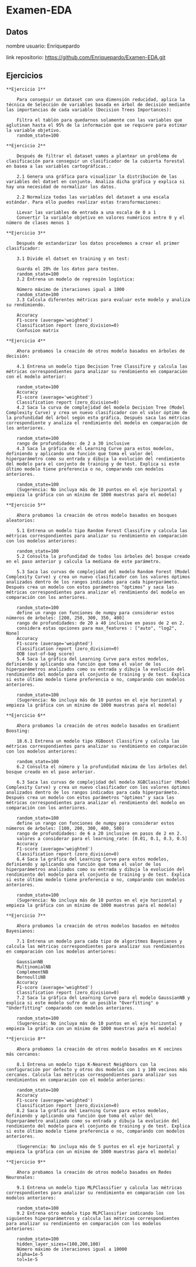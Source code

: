 # Examen-EDA

## Datos 

  nombre usuario: Enriquepardo
  
  link repositorio: https://github.com/Enriquepardo/Examen-EDA.git
  
  
##  Ejercicios

    **Ejercicio 1**

		Para conseguir un dataset con una dimensión reducidad, aplica la técnica de Selección de variables basada en árbol de decisión mediante las importancias de cada variable (Decision Trees Importances):

		Filtra el tablón para quedarnos solamente con las variables que aglutinan hasta el 95% de la información que se requiere para estimar la variable objetivo.
		random_state=100

    **Ejercicio 2**

		Después de filtrar el dataset vamos a plantear un problema de clasificación para conseguir un clasificador de la cubierta forestal en basea a las variables cartográficas.:

		2.1 Genera una gráfica para visualizar la distribución de las variables del datset en conjunto. Analiza dicha gráfica y explica si hay una necesidad de normalizar los datos.

		2.2 Normaliza todas las variables del dataset a una escala estándar. Para ello puedes realizar estas transformaciones:

		LLevar las variables de entrada a una escala de 0 a 1
		Convertir la variable objetivo en valores numéricos entre 0 y el número de clases menos 1

	**Ejercicio 3**

		Después de estandarizar los datos procedemos a crear el primer clasificador:

		3.1 Divide el datset en training y en test:

		Guarda el 20% de los datos para testeo.
		random_state=100
		3.2 Entrena un modelo de regresión logística:

		Número máximo de iteraciones igual a 1000
		random_state=100
		3.3 Calcula diferentes métricas para evaluar este modelo y analiza su rendimiendo.

		Accuracy
		F1-score (average='weighted')
		Classification report (zero_division=0)
		Confusion matrix

    **Ejercicio 4**

		Ahora probamos la creación de otros modelo basados en árboles de decisión:

		4.1 Entrena un modelo tipo Decision Tree Classifire y calcula las métricas correspondientes para analizar su rendimiento en comparación con el modelo anterior:

		random_state=100
		Accuracy
		F1-score (average='weighted')
		Classification report (zero_division=0)
		4.2 Saca la curva de complejidad del modelo Decision Tree (Model Complexity Curve) y crea un nuevo clasificador con el valor óptimo de la profundidad del árbol según esta gráfica. Después saca las métricas correspondiente y analiza el rendimiento del modelo en comparación de los anteriores.

		random_state=100
		rango de profundidades: de 2 a 30 inclusive
		4.3 Saca la gráfica de el Learning Curve para estos modelos, definiendo y aplicando una función que toma el valor del hiperparámetro como su entrada y dibuja la evolución del rendimiento del modelo para el conjunto de training y de test. Explica si este último modelo tiene preferencia o no, comparando con modelos anteriores.

		random_state=100
		(Sugerencia: No incluya más de 10 puntos en el eje horizontal y empieza la gráfica con un mínimo de 1000 muestras para el modelo)

    **Ejercicio 5**

		Ahora probamos la creación de otros modelo basados en bosques aleatorios:

		5.1 Entrena un modelo tipo Random Forest Classifire y calcula las métricas correspondientes para analizar su rendimiento en comparación con los modelos anteriores:

		random_state=100
		5.2 Consulta la profundidad de todos los árboles del bosque creado en el paso anterior y calcula la mediana de este parámetro.

		5.3 Saca las curvas de complejidad del modelo Random Forest (Model Complexity Curve) y crea un nuevo clasificador con los valores óptimos analizados dentro de los rangos indicados para cada hiperparámeto. Después crea un modelo con estos parámetros "óptimos" y saca las métricas correspondientes para analizar el rendimiento del modelo en comparación con los anteriores.

		random_state=100
		define un rango con funciones de numpy para considerar estos números de árboles: [200, 250, 300, 350, 400]
		rango de profundidades: de 20 a 40 inclusive en pasos de 2 en 2.
		considera estas opciones para max_features : ["auto", "log2", None]
		Accuracy
		F1-score (average='weighted')
		Classification report (zero_division=0)
		OOB (out-of-bag score)
		5.4 Saca la gráfica del Learning Curve para estos modelos, definiendo y aplicando una función que toma el valor de los hiperparámetros analizados como su entrada y dibuja la evolución del rendimiento del modelo para el conjunto de training y de test. Explica si este último modelo tiene preferencia o no, comparando con modelos anteriores.

		random_state=100
		(Sugerencia: No incluya más de 10 puntos en el eje horizontal y empieza la gráfica con un mínimo de 1000 muestras para el modelo)

    **Ejercicio 6**

		Ahora probamos la creación de otros modelo basados en Gradient Boosting:

		18.6.1 Entrena un modelo tipo XGBoost Classifire y calcula las métricas correspondientes para analizar su rendimiento en comparación con los modelos anteriores:

		random_state=100
		6.2 Consulta el número y la profundidad máxima de los árboles del bosque creado en el paso anterior.

		6.3 Saca las curvas de complejidad del modelo XGBClassifier (Model Complexity Curve) y crea un nuevo clasificador con los valores óptimos analizados dentro de los rangos indicados para cada hiperparámeto. Después crea un modelo con estos parámetros "óptimos" y saca las métricas correspondientes para analizar el rendimiento del modelo en comparación con los anteriores.

		random_state=100
		define un rango con funciones de numpy para considerar estos números de árboles: [100, 200, 300, 400, 500]
		rango de profundidades: de 6 a 20 inclusive en pasos de 2 en 2.
		valores a considerar para el learning_rate: [0.01, 0.1, 0.3, 0.5]
		Accuracy
		F1-score (average='weighted')
		Classification report (zero_division=0)
		6.4 Saca la gráfica del Learning Curve para estos modelos, definiendo y aplicando una función que toma el valor de los hiperparámetros analizados como su entrada y dibuja la evolución del rendimiento del modelo para el conjunto de training y de test. Explica si este último modelo tiene preferencia o no, comparando con modelos anteriores.

		random_state=100
		(Sugerencia: No incluya más de 10 puntos en el eje horizontal y empieza la gráfica con un mínimo de 1000 muestras para el modelo)
		
    **Ejercicio 7**

		Ahora probamos la creación de otros modelos basados en métodos Bayesianos:

		7.1 Entrena un modelo para cada tipo de algoritmos Bayesianos y calcula las métricas correspondientes para analizar sus rendimientos en comparación con los modelos anteriores:

		GaussianNB
		MultinomialNB
		ComplementNB
		BernoulliNB
		Accuracy
		F1-score (average='weighted')
		Classification report (zero_division=0)
		7.2 Saca la gráfica del Learning Curve para el modelo GaussianNB y explica si este modelo sufre de un posible "Overfitting" o "Underfitting" comparando con modelos anteriores.

		random_state=100
		(Sugerencia: No incluya más de 10 puntos en el eje horizontal y empieza la gráfica con un mínimo de 1000 muestras para el modelo)

    **Ejercicio 8**

		Ahora probamos la creación de otros modelo basados en K vecinos más cercanos:

		8.1 Entrena un modelo tipo K-Nearest Neighbors con la configuración por defecto y otros dos modelos con 1 y 100 vecinos más cercanos. Calcula las métricas correspondientes para analizar sus rendimientos en comparación con el modelo anteriores:

		random_state=100
		Accuracy
		F1-score (average='weighted')
		Classification report (zero_division=0)
		8.2 Saca la gráfica del Learning Curve para estos modelos, definiendo y aplicando una función que toma el valor del hiperparámetro analizado como su entrada y dibuja la evolución del rendimiento del modelo para el conjunto de training y de test. Explica si este último modelo tiene preferencia o no, comparando con modelos anteriores.

		(Sugerencia: No incluya más de 5 puntos en el eje horizontal y empieza la gráfica con un mínimo de 1000 muestras para el modelo)

    **Ejercicio 9**

		Ahora probamos la creación de otros modelo basados en Redes Neuronales:

		9.1 Entrena un modelo tipo MLPClassifier y calcula las métricas correspondientes para analizar su rendimiento en comparación con los modelos anteriores:

		random_state=100
		9.2 Entrena otro modelo tipo MLPClassifier indicando los siguientes hiperparámetros y calcula las métricas correspondientes para analizar su rendimiento en comparación con los modelos anteriores:

		random_state=100
		hidden_layer_sizes=(100,200,100)
		Número máximo de iteraciones igual a 10000
		alpha=1e-5
		tol=1e-5

